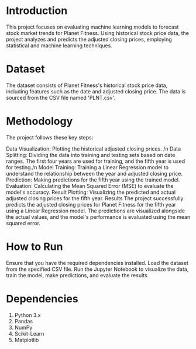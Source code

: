 # Introduction
This project focuses on evaluating machine learning models to forecast stock market trends for Planet Fitness. Using historical stock price data, the project analyzes and predicts the adjusted closing prices, employing statistical and machine learning techniques.

# Dataset
The dataset consists of Planet Fitness's historical stock price data, including features such as the date and adjusted closing price. The data is sourced from the CSV file named 'PLNT.csv'.

# Methodology
The project follows these key steps:

Data Visualization: Plotting the historical adjusted closing prices. /n
Data Splitting: Dividing the data into training and testing sets based on date ranges. The first four years are used for training, and the fifth year is used for testing./n
Model Training: Training a Linear Regression model to understand the relationship between the year and adjusted closing price.
Prediction: Making predictions for the fifth year using the trained model.
Evaluation: Calculating the Mean Squared Error (MSE) to evaluate the model's accuracy.
Result Plotting: Visualizing the predicted and actual adjusted closing prices for the fifth year.
Results
The project successfully predicts the adjusted closing prices for Planet Fitness for the fifth year using a Linear Regression model. The predictions are visualized alongside the actual values, and the model's performance is evaluated using the mean squared error.

# How to Run
Ensure that you have the required dependencies installed.
Load the dataset from the specified CSV file.
Run the Jupyter Notebook to visualize the data, train the model, make predictions, and evaluate the results.

# Dependencies
1. Python 3.x
2. Pandas
3. NumPy
4. Scikit-Learn
5. Matplotlib
